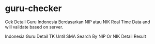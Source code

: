 # guru-checker
Cek Detail Guru Indonesia Berdasarkan NIP atau NIK 
Real Time Data and will validate based on server.

Indonesia Guru Detail  TK Until SMA
Search By NIP Or NIK
Detail Result
```[{"ptk_id":"8c7efa98-566f-e211-aa26-8bc8ce50f24a","ptk_terdaftar_id":"edc53f92-c867-45b6-a2b2-380df7ffe9ad","nama":"Nama LENGKAP","tanggal_lahir":"1967-06-28","nama_ibu_kandung":"NAMA IBU","nik":"123123123123","nuptk":"123123123","nip":"123123123123123","nrg":null,"tempat_tugas":"SMP Negeri 28","npsn":"20100270","status_tugas_induk":1,"kecamatan":"Kec. Johar Baru","kab_kota":"Kota Jakarta Pusat","propinsi":"Prov. D.K.I. Jakarta","sekolah_id":"50bce695-2bf5-e011-808d-534cbc11eaff","tahun_ajaran":"2024/2025"}]
```

